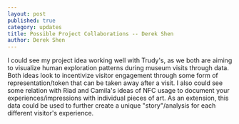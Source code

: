 ```yaml
---
layout: post
published: true
category: updates
title: Possible Project Collaborations -- Derek Shen
author: Derek Shen
---
```

I could see my project idea working well with Trudy's, as we both are aiming to visualize human exploration patterns during museum visits through data. Both ideas look to incentivize visitor engagement through some form of representation/token that can be taken away after a visit. I also could see some relation with Riad and Camila's ideas of NFC usage to document your experiences/impressions with individual pieces of art. As an extension, this data could be used to further create a unique "story"/analysis for each different visitor's experience.